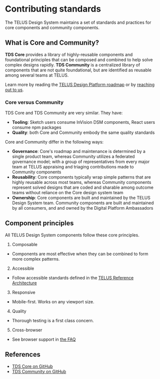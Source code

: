 # Contributing standards

The TELUS Design System maintains a set of standards and practices for core components and community components.

## What is Core and Community?

**TDS Core** provides a library of highly-reusable components and foundational principles that can be composed and combined to help solve
complex designs rapidly. **TDS Community** is a centralized library of components that are not quite foundational, but are
identified as reusable among several teams at TELUS.

Learn more by reading the [TELUS Design Platform roadmap](../roadmap.md) or by [reaching out to us](../contact.md).

### Core versus Community

TDS Core and TDS Community are very similar. They have:

- **Tooling**: Sketch users consume InVision DSM components, React users consume npm packages
- **Quality**: both Core and Community embody the same quality standards

Core and Community differ in the following ways:

- **Governance**: Core's roadmap and maintenance is determined by a single product team, whereas Community utilizes a federated governance model;
  with a group of representatives from every major team at TELUS appraising and triaging contributions made to Community components
- **Reusability**: Core components typically wrap simple patterns that are highly reusable across most teams, whereas Community components
  represent solved designs that are coded and sharable among outcome teams without reliance on the Core design system team
- **Ownership**: Core components are built and maintained by the TELUS Design System team. Community components are built and maintained by all consumers, and and owned by the Digital Platform Ambassadors
  <!-- TODO: add link to digital platform ambassadors -->

## Component principles

All TELUS Design System components follow these core principles.

<!-- prettier-ignore-start -->

1. Composable
  - Components are most effective when they can be combined to form more complex patterns.
2. Accessible
  - Follow accessible standards defined in the [TELUS Reference Architecture](https://github.com/telus/reference-architecture/blob/61520d0e05da6fe8d78247fef3ecc6d266b7b186/development/accessibility.md)
3. Responsive
  - Mobile-first. Works on any viewport size.
4. Quality
  - Thorough testing is a first class concern.
5. Cross-browser
  - See browser support in [the FAQ](faq.md#what-browsers-does-tds-support)

<!-- prettier-ignore-end -->

## References

- [TDS Core on GitHub](https://github.com/telus/tds-core)
- [TDS Community on GitHub](https://github.com/telus/tds-community)

